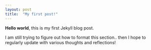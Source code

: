 ```yaml
---
layout: post
title:  "My first post!"
---
```


**Hello world**, this is my first Jekyll blog post.

I am still trying to figure out how to format this section.. then I hope to regularly update with various thoughts and reflections!